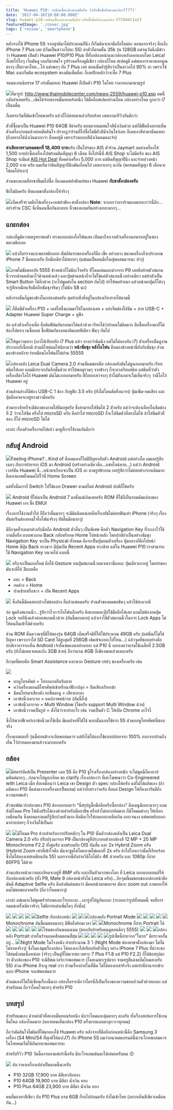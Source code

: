```yaml
---
title: 'Huawei P10: เหมือนซื้อกล้องแถมมือถือ (หรือซื้อมือถือแถมกล้อง????)'
date: '2017-04-16T10:00:00.000Z'
slug: huawei-p10-เหมือนซื้อกล้องแถมมือถือ-หรือซื้อมือถือแถมกล้อง-572944c1a23
featuredImage: './cover.jpg'
tags: ['review', 'smartphone']
---
```


หลังจากใช้ iPhone 5S จากญาติมาได้ประมาณปีนึง ก็เริ่มคิดจะหามือถือใหม่ละ ตอนแรกจริงๆ คือเล็ง iPhone 7 Plus เลย (เริ่มเป็นสาวกไปละ 55) ค่าตัวก็ตามนั้น 35k รุ่น 128GB แต่จนวันนึงมีข่าวว่า Huawei เปิดตัว Huawei P10/P10 Plus ที่ทั้งกล้องหน้าและกล้องหลังออกแบบโดย Leica! ก็เลยไปไถๆ เว็บมันดู เออก็น่าสนใจ รูปร่างเครื่องดูดีเชียว กล้องก็โหด สเปคดูดี แต่พอเอาราคานอกคูณตรงๆ เป็นราคาไทย…โอ้ แม่งพอๆ กับ 7 Plus เลย ตอนนั้นยังรู้สึกว่าเป็นสาวกไป 90% ละ เพราะใช้ Mac และเริ่มติด ecosystem ของมันเต็มที่ละ ก็เลยปักหลักว่าจะซื้อ 7 Plus

จนพองานนิทรรศ 17 เท่านั้นแหละ Huawei ก็เปิดตัว P10 ในไทย ราคาออกมาตามรูป

![](https://cdn-images-1.medium.com/max/1600/1*2zMklvTmWnlVV-NOfUILAA.jpeg)ที่มารูป: <http://www.thaimobilecenter.com/news-2559/huawei-p10.asp>
ผมนี่กลับลำเลยครับ…เช้ดโด้จ่ายสองหมื่นทอนร้อยนึง ได้มือถือสเปคอย่างเถื่อน กล้องอย่างโหด ถูกกว่า i7 เป็นหมื่น

ก็เลยรอวันที่มันเข้าไทยมาครับ แล้วก็ไปสอยมาแล้วเรียบร้อย เลยเอามารีวิวกันดีกว่า

ตัวที่ซื้อมาเป็น Huawei P10 64GB สีดำครับ ตอนแรกผมสนใจสีน้ำเงินด้วย แต่ก็มีฟีลลิ่งอยากเห็นตัวเครื่องก่อนแล้วค่อยตัดสินใจ ปรากฎว่าร้านที่ไปซื้อไม่มีตัวสีน้ำเงินโชว์เลย ก็เลยเอาสีดำมานั่นแหละ (ถึงอยากได้น้ำเงินมากกว่า ก็อดอยู่ดี เพราะร้านบอกสีน้ำเงินหมดละจ้า)

**ค่าเสียหายรวมหมดตกที่ 18,400 บาท**ครับ เป็นโปรของ AIS ตัวร้าน Jaymart ลดค่าเครื่องให้ 1,500 บาทถ้าซื้อเครื่องไปพร้อมติดสัญญา 6 เดือน ซึ่งโปรนี้ที่ AIS Shop จะไม่มีครับ ของ AIS Shop จะมีแต่ [AIS Hot Deal](http://www.ais.co.th/hotdeal/) ที่ลดค่าเครื่อง 5,000 บาท แต่ติดสัญญาปีนึง และจ่ายล่วงหน้า 2,000 บาท ครับ ผมเห็นว่าติดสัญญาปีนึงมันเถื่อนไป เลยเอาเบาๆ ละกัน (พอหมดสัญญา 6 เดือนจะได้ลดโปรเอา)

ส่วนของแถมที่สาขาที่ผมไปซื้อ ก็แถมเคสฝาพับแท้ของ Huawei **กับขาตั้งกล้องครับ**

ฟังไม่ผิดครับ คือแถมขาตั้งกล้องให้จริงๆ

![](https://cdn-images-1.medium.com/max/1600/1*owLQtLqsMmj4eMCC-Jh4aA.jpeg)เบ็ดเสร็จรวมคือได้เครื่อง+เคสฝาพับ+ขาตั้งกล้อง
**Note**: จะบอกว่าบางร้านแถมเยอะกว่านี้อีก…อย่างร้าน CSC นี่เห็นคนซื้อกันละแบบ หิ้วของแถมกันอย่างเยอะมากๆ…

## แกะกล่อง

กล่องก็ดูมีความหรูหราพอตัว ทรงแบบกล่องไอโฟนเลย เปิดมาก็จะเจอตัวเครื่องนอนรออยู่ในซองพลาสติกเลย

![](https://cdn-images-1.medium.com/max/1600/1*rEYNDwMW8oDMibZWab_JEw.jpeg)
แล้วก็บรรจงแกะพลาสติกออก สัมผัสแรกของเครื่องก็คือ เชี่ย อย่างบาง ขนาดเครื่องก็จะประมาณ iPhone 7 นี่แหละครับ ถือมือเดียวได้สบายๆ (แต่ผมเป็นคนมือใหญ่พอสมควรนะ ฮ่าๆ)

![](https://cdn-images-1.medium.com/max/1600/1*6aRhYenOdgskQzmSlagJRg.jpeg)ภาพไม่ชัดขออภัย 5555
ข้างหน้าก็ไม่มีอะไรครับ ที่โดดเด่นและต่างจาก P9 เลยคือย้ายตัวสแกนนิ้วจากด้านหลังมาไว้ด้านหน้าแล้ว และปุ่มด้านหน้าก็จะไม่ใช่แค่ตัวสแกนนิ้วอย่างเดียว แต่ทำตัวเป็น Smart Button ได้อีกด้วย (จะไปพูดต่อใน section ถัดไป) ทำให้พอย้ายมา แล้วหน้าตาปุ่มก็โค้งๆ จะรู้สึกเหมือนจับมือถือซัมซุงจริมๆ (ไม่นับ S8 นะ)

หลังจากนั้นก็ดูของข้างในกล่องต่อครับ สุดท้ายสิ่งที่อยู่ในกล้องเรียงรายได้ตามนี้

![](https://cdn-images-1.medium.com/max/1600/1*e8jzAC7o_MWTsN2sELufpQ.jpeg)
ก็คือมีตัวเครื่อง P10 + เคสใสซึ่งแถมมาให้ในกล่องเลย + แท่งจิ้มช่องใส่ซิม + สาย USB-C + Adapter Huawei Super Charge + หูฟัง

อ่อ แล้วตัวเครื่องเนี่ย คือติดฟิล์มกันรอยมาให้แล้วด้วย เรียกได้ว่าถ้าคนไม่คิดมาก คือซื้อเครื่องมาก็ไม่ต้องไปตระเวนซื้อเคส ซื้อฟิล์มกันรอยมาติดเลยทีเดียว ฟินๆ กันไป

![](https://cdn-images-1.medium.com/max/1600/1*db_WFO8zcFLlgwk0AOTaGw.jpeg)ให้ดูความบาง (เอาไปเทียบกับ i7 Plus แล้ว บางกว่านิดนึง แต่ไม่ได้ลองกับ i7)
ตัวเครื่องนั้นดูงานประกอบก็เนี๊ยบดี ส่วนดีไซน์ผมให้นิยามว่า **หน้าซัมซุง หลังไอโฟน** คือมองข้างหน้านี่ยังกับซัมซุง ส่วนมองข้างหลังจะว่าเหมือนไอโฟนก็ไม่ปาน 55555

![](https://cdn-images-1.medium.com/max/1600/1*WYJuX5Hz8fFqXBXcJx1lCw.jpeg)กล้องหลัง Leica Dual Camera 2.0
ส่วนที่ผมชอบคือ กล้องหลังมันไม่นูนออกมาครับ เรียบสนิทไปเลย แถมมีกระจกกันอีกชั้นด้วย ทำให้พอดูรวมๆ จากข้างๆ ก็จะบางเรียบสนิท แต่ติดที่ว่าตัวเครื่องสีดำโลโก้ Huawei มันไม่เงาออกมาครับ สีก็ออกเทาจางๆ ถ้าไม่สังเกตจะไม่เห็นจริงๆ ว่ามีโลโก้ Huawei อยู่

ส่วนด้านล่างก็มีช่อง USB-C 1 ช่อง กับหูฟัง 3.5 ครับ (ยังไม่โดนตัดทิ้งนาจา) ปุ่มเพิ่ม-ลดเสียง และปุ่มล็อคจอจะอยู่ทางขวามือครับ

ส่วนทางซ้ายก็จะมีช่องของถาดใส่ซิมอยู่ครับ ซึ่งสามารถใส่ซิมได้ 2 ตัวครับ แต่ว่าจะต้องเลือกในซิมช่องที่ 2 ว่าจะใส่ซิม หรือใส่ microSD ครับ คือถ้าใส่ microSD ก็จะใส่ซิมตัวที่สองไม่ได้ ถ้าใส่ซิมตัวที่สอง ก็ใส่ microSD ไม่ได้

เอาล่ะ เรื่องตัวเครื่องจบไปแล้ว มาดูที่การใช้งานกันดีกว่า

## กลับสู่ Android

![](https://cdn-images-1.medium.com/max/1600/1*4AZpKgQEvapizFB_U53anQ.png)Feeling iPhone?…Kind of
คือผมเองก็ไม่มีปัญหากับตัว Android แต่อย่างใด ผมเลยรู้สึกเฉยๆ กับการย้ายจาก iOS มา Android (เศร้าอย่างเดียวคือ…แชทไลน์หาย…) แต่ว่า Android เวอร์ชัน Huawei นี่…หน้าตาเกือบจะเป็น iOS ละ ตามรูปข้างบน เลยรู้สึกว่าไม่ค่อยต่างจากเดิมมาก คือเอาแอพทั้งหมดไปไว้ที่ Home Screen

แต่ทั้งนั้นเราก็ Switch ไปใช้แบบ Drawer ตามสไตล์ Android ปกติก็ได้ครับ

![](https://cdn-images-1.medium.com/max/1600/1*OYb3pyohtq6fiAU2BcPKUA.png)
Android ที่ให้มาเป็น Android 7 มาตั้งแต่เกิดเลยครับ ROM ที่ใช้ก็เป็นรอมดัดแปลงของ Huawei เอง ชื่อ EMUI

เรื่องการใช้งานทั่วไป ก็ถือว่าลื่นมากๆ จะมีติดนิดหน่อยคือเรื่องทัชไม่ค่อยฟินเท่า iPhone (จริงๆ เรื่องทัชสกรีนต้องยอมใจไอโฟนจริงๆ ทัชลื่นมือมากๆ)

มีอีกจุดที่จะแตกต่างกับมือถือ Android ตัวอื่นๆ เป็นพิเศษ คือตัว Navigation Key ที่จะเอาไว้ใช้งานมือถือ แบบพวกกด Back กลับหรือกด Home ไปหน้าหลัก โดยปกติถ้าเป็นอย่างซัมซุง Navigation Key จะเป็น Physical ทั้งหมด คือจะเป็นปุ่มบนตัวเครื่อง ปุ่มกลางก็คือไปหน้า Home มีปุ่ม Back ทางขวา มีปุ่มเปิด Recent Apps ทางซ้าย แต่ใน Huawei P10 เราสามารถใช้ Navigation Key บนจอได้ แบบนี้

![](https://cdn-images-1.medium.com/max/1600/1*ATyBdnSnPUCvBIg_MIr6bQ.png)
หรือจะเป็นแบบใหม่ คือใช้ Gesture บนปุ่มสแกนนิ้วบนจอเรานี่แหละ ปุ่มเดียวเอาอยู่ โดยท่าของมันจะมีได้ 3แบบคือ

- แตะ = Back
- กดค้าง = Home
- ปาดซ้ายหรือขวา = เปิด Recent Apps

![](https://cdn-images-1.medium.com/max/1600/1*JKClbih29AOn_eeZTGxSGQ.png)
ซึ่งอันนี้มีคนชอบบ้างไม่ชอบบ้าง ก็แล้วแต่คนครับ ส่วนตัวของผมพอชินๆ แล้วใช้สะดวกดี

อ๋อ พูดถึงสแกนนิ้ว…รู้สึกว่าไวกว่าไอโฟนอีกครับ คือแบบแตะปุ๊ปใช้มือถือได้เลย แถมไม่ต้องกดปุ่ม Lock จอทีนึงแล้วค่อยสแกนนิ้วด้วย (อันนี้ชอบมาก) แล้วเราใช้ตัวสแกนนิ้วในการ Lock Apps ไม่ให้คนอื่นเข้าได้ด้วยครับ

ส่วน ROM นั้นความจุที่มีให้ของรุ่น 64GB เบ็ดเสร็จมีที่ให้ใช้ประมาณ 49GB ครับ (แต่นั่นก็ไม่ใช่ปัญหา เพราะเราใส่ SD Card ได้สูงสุดที่ 256GB เช้ดเข้จะเยอะไปไหน…) แล้วจุดที่ชอบอย่างคือปกติเราอาจจะเห็น Android เจ้าอื่นซดแบตอย่างเยอะ แต่ P10 นี่ บอกเลยว่าแรมใช้เฉลี่ยที่ 2.5GB ครับ (ยังไม่เคยเจอแตะถึง 3GB ด้วย) ถือว่าแรม 4GB ก็เพียงพอแล้วแหละครับ

อีกจุดที่ชอบคือ Smart Assistance และพวก Gesture เท่ห์ๆ ของเครื่องครับ เช่น

![](https://cdn-images-1.medium.com/max/1600/1*XcXkSzaZdcmHIp3uqTAXig.png)

- ยกหูโทรศัพท์ = โทรออกหรือรับสาย
- คว่ำเครื่องตอนมีโทรศัพท์เข้าหรือนาฬิกาปลุก = ปิดเสียงเรียกเข้า
- มีคนโทรมาเสียงดัง ยกขึ้นมาดู = เสียงเบาลง
- เอาข้อนิ้วเคาะจอ = แคปภาพหน้าจอ (อันนี้อึ้ง)
- เอาข้อนิ้วลากจอ = Multi Window (ใช่ครับ support Multi Window ด้วย)
- เอาข้อนิ้ววาดเป็นรูป = ตั้งได้ว่าจะทำอะไร เช่น วาดเป็นตัว C ให้เปิด Chrome อะไรงี้

ซึ่งไอ้พวกฟีเจอร์เอาข้อนิ้วมาใช้เนี่ย มีแคปจอที่ได้ใช้ นอกนั้นแอบใช้ยาก 55 ส่วนยกหูโทรศัพท์นี่ชอบจริง

เรื่องแบตเตอรี่ รุ่นนี้ค่อนข้างจะอึดพอสมควร แต่ยังไม่ได้ลองใช้แบบปล่อยจาก 100% ออกจากบ้านถึงเย็น ไว้ถ้าทดลองมาแล้วจะมาบอกครับ

## กล้อง

![](https://cdn-images-1.medium.com/max/1600/1*b_eEfsM8F9BPnX9O2atPcA.png)มีสตาร์บัคส์เป็น Presenter เฉย 55
คือ P10 ชูโรงเรื่องกล้องอย่างหนัก จะไม่พูดนี่ก็คงบาปมหันต์มากๆ…ก่อนจะไปดูละเอียด ขอ clarify เรื่องกล้องว่า ที่เขาโฆษณาว่า Co-Engineered with Leica เนี่ย คือเหมือนว่า Leica เขา Design ตัว spec กล้องให้ครับ แต่ไม่ได้ผลิตเอง (ถ้าผลิตเอง P10 นี่แม่งคงจะเครื่องละเป็นแสน) แต่ว่าก็อย่างว่าครับ คือแค่ Design ให้ก็คงการันตีถึงความเทพแล้ว

ตัวซอฟต์แวร์กล้องของ P10 ต้องบอกเลยว่า “นี่สรุปกูซื้อมือถือหรือซื้อกล้อง” คือเมนูมีเยอะมากๆ แถมยังมีโหมด Pro ให้นั่งปรับได้เองด้วยสำหรับมืออาชีพ หรือถ้าไม่อยากคิดมาก ก็มีโหมดต่างๆ ให้เลือกเหมือนกัน ซึ่งตอนแรกผมก็รู้สึกปวดหัวมาก คือมีอะไรให้กดเยอะเหลือเกิน เยอะจนงง แต่พอหยิบออกมาถ่ายบ่อยๆ ก็จะเริ่มใช้เป็นละ

![](https://cdn-images-1.medium.com/max/1600/1*sYtZb2jbnvnYExSuJZX90Q.png)
![](https://cdn-images-1.medium.com/max/1600/1*Z4qEtzLQT4uV0-Amk5b4Kw.png)มีโหมด Pro ด้วยสำหรับการปรับหนักๆ
ใน P10 นั้นตัวกล้องหลังเป็น Leica Dual Camera 2.0 ครับ ปรับปรุงมาจาก P9 เป็นกล้องคู่ที่ประกอบด้วยกล้องสี 12 MP + 20 MP Monochrome F2.2 ทั้งคู่ครับ มาพร้อมกับ OIS กันสั่น และ 2x Hybrid Zoom ครับ (Hybrid Zoom เท่าที่เข้าใจคือ มันจะซูมได้โดยภาพไม่แตกที่ 2x ครับ ถ้าไปไกลกว่านั้นก็เรียบร้อย ซึ่งไม่ได้ลองเทสเหมือนกัน 55) นอกจากนี้ยังถ่ายวิดีโอได้ถึง 4K ด้วยครับ และ 1080p ก็ถ่าย 60FPS ได้ด้วย

ส่วนกล้องหน้าความละเอียดจะอยู่ที่ 8MP ครับ และเป็นตัวแรกของโลก ที่ Leica ออกแบบเลนส์ให้กับกล้องหน้าครับ (ทั้ง P9, Mate 9 กล้องหน้ายังไม่ Leica ครับ)…อีกจุดที่ผมชอบของกล้องหน้าคือ มันมี Adaptive Selfie ครับ คือถ้ามันค้นพบว่า มีคนหน้าตกขอบจอ มันจะ zoom out ภาพออกให้คนไม่ตกขอบจอครับ (ถือว่าโหดมากๆ)

เอาล่ะ แต่ผมจะไม่พูดพร่ำทำเพลงอะไรเยอะละ…เอารูปไปดูกันเถอะ (จะบอกว่ารูปทั้งหมดนี้ จบที่การกดแชะครั้งเดียวจริงๆ ไม่มีการแต่งเพิ่มใดๆ ทั้งนั้น)

![](https://cdn-images-1.medium.com/max/800/1*782CjArZweYv-5IojOUdQw.jpeg)
![](https://cdn-images-1.medium.com/max/800/1*ptnKOTci1pbol8vcuUx8SQ.jpeg)
![](https://cdn-images-1.medium.com/max/800/1*4UijABRPaO7sIJfRdRgtuA.jpeg)
![](https://cdn-images-1.medium.com/max/1200/1*8CKPHpTxDdywbtxFaxheUA.jpeg)
![](https://cdn-images-1.medium.com/max/1200/1*cYfshL0bTi0hjbrKvOJAzA.jpeg)Selfie กับกล้องหน้า
![](https://cdn-images-1.medium.com/max/1200/1*8WWOo-WSceKPFutqtmzusA.jpeg)
![](https://cdn-images-1.medium.com/max/800/1*iUGdcLe54yg52RmCE8MhYw.jpeg)
![](https://cdn-images-1.medium.com/max/800/1*A7wsMaGF56lxb1Q3ZyYNHQ.jpeg)กล้องหลัง Portrait Mode
![](https://cdn-images-1.medium.com/max/800/1*b0L3QkSP5ZBWMs6zLxsALA.jpeg)
![](https://cdn-images-1.medium.com/max/800/1*PdwlNyGYw576IpvTeZ9LMA.jpeg)
![](https://cdn-images-1.medium.com/max/1200/1*RWT8VtigysFyx9pAkgotHA.jpeg)
![](https://cdn-images-1.medium.com/max/1600/1*tLqVn9V_Vmf6DG4t5Nitgg.jpeg)
![](https://cdn-images-1.medium.com/max/800/1*faGdiRQvH40JIMbKX3RM7w.jpeg)Monochrome อันนี้ผมชอบมากๆ มีฟีลลิ่งย้อนเวลา
![](https://cdn-images-1.medium.com/max/1200/1*SOmM9YCE0OAQ-e66NSLiWw.jpeg)
![](https://cdn-images-1.medium.com/max/1200/1*4LELPBr0QXih3C23XeoVyQ.jpeg)Monochrome ก็ถ่าย Portrait ได้
![](https://cdn-images-1.medium.com/max/1200/1*qXFsChP8TJcBWgMK4zRuSQ.jpeg)
![](https://cdn-images-1.medium.com/max/1200/1*nTuMnlj3uCNZgn7X0Fa1IA.jpeg)
![](https://cdn-images-1.medium.com/max/1200/1*zTBmdCH9GFfGbJHilzx7Qg.jpeg)
![](https://cdn-images-1.medium.com/max/1200/1*6k-4thU46IridBNZxmSb-Q.jpeg)
![](https://cdn-images-1.medium.com/max/1200/1*5r8doYdyKOGhRNUBDqW99Q.jpeg)
![](https://cdn-images-1.medium.com/max/1200/1*rnI7oJnGauMfYO4m1F4ISg.jpeg)โซนของกินนนนนนน (ขออภัยสำหรับคนดูตอนดึกๆ 5555)
![](https://cdn-images-1.medium.com/max/800/1*788x_5JauvRBkbjoEdrErw.jpeg)
![](https://cdn-images-1.medium.com/max/800/1*GCAH7zwrPEExCF74YzXgbQ.jpeg)
![](https://cdn-images-1.medium.com/max/800/1*rZZT84zKXITH9ZPnwohW3w.jpeg)กล้องหลัง Portrait ถ่ายในร้านแมคสีลมตอนสี่ทุ่ม
![](https://cdn-images-1.medium.com/max/800/1*tggA44EWr37zQ9jVnvVDeA.jpeg)
![](https://cdn-images-1.medium.com/max/800/1*FapNys4YWUxiwtXbgzVgXg.jpeg)
![](https://cdn-images-1.medium.com/max/800/1*uTY3eyLU93aoyBv_m6aQSA.jpeg)
![](https://cdn-images-1.medium.com/max/1600/1*OeKJ8XXJ-w2QIQzpIedY1w.jpeg)
![](https://cdn-images-1.medium.com/max/800/1*TMJEG5gyagKMh2K3WH33oQ.jpeg)รูปเซ็ตนี้ถ่ายจาก”ในรถ” มีกระจกกั้นอยู่…
![](https://cdn-images-1.medium.com/max/1600/1*KJ3rFU4WUxsCBc7fviuOKQ.jpeg)Night Mode ในโรงหนัง ถ่ายประมาณ 3 วิ (Night Mode ต้องหาขาตั้งกล้องมา ไม่งั้นไม่รอดจริงๆ)
ซึ่งในแง่มุมเรื่องกล้อง ได้ลองเอาไปเทียบกับตัวอื่นๆ อย่าง iPhone 7 Plus ที่น่าจะชกได้สมน้ำสมเนื้อหน่อย (จริงๆ เป็นคู่ที่ไม่ควรชก เพราะ 7 Plus F1.8 แต่ P10 F2.2) ก็ได้ข้อสรุปมาว่า ตัวกล้องของ P10 จะมีสีสดเว่อร์กว่าพอสมควร (โดยเฉพาะรูปแรก จานทรูสีแดงแป๊ดไหมละครับ 55) ส่วน iPhone สีจะดู real กว่า ส่วนเรื่องถ่ายในที่มืด ไม่ได้ลองเทสจริงจัง แต่เท่าที่อ่านจากข้างนอก iPhone จะแพ้พอสมควร

ตัวผมเองก็ไม่ได้เซียนเรื่องนี้มาก กล้องใครจะดีกว่าใครนี่ก็เป็นเรื่องของความชอบส่วนตัวด้วยแหละ แต่สำหรับผม ถือว่าโดนใจมากๆ สำหรับ P10

## บทสรุป

สำหรับผมเอง ด้วยค่าตัวที่สองหมื่นทอนร้อยนึง นับว่าโหดและคุ้มมากๆ ละครับ ทั้งเรื่องสเปคการใช้งานลื่นไหล กล้องโหดมาก (หลายคนเห็นกล้อง P10 ครั้งแรกแบบตาลุกวาวทุกคน)

ถือว่าตัดสินใจไม่ผิดที่ได้มาลองใช้ Huawei ครับ หลังจากที่มือถือก่อนหน้านี้คือ Samsung 3 เครื่อง (S4 Mini/S4 ที่ญาติให้มา/J7) กับ iPhone 5S ผมว่าอนาคตแบรนด์นี้น่าจะไกลพอสมควร ในไทยคนเริ่มใช้กันเยอะพอสมควรละ

สำหรับรีวิว P10 วันนี้คงจบลงแต่เท่านี้ครับ มีอะไรคอมเม้นมาได้เสมอครับผม :D

![](https://cdn-images-1.medium.com/max/1600/1*Edn3a5dVqEOnR5BiPB518Q.jpeg)
ปล.ราคาเครื่องเปล่าเป็นตามนี้นะครับ

- P10 32GB 17,900 บาท มีสีเทากับทอง
- P10 64GB 19,900 บาท มีสีดำ น้ำเงิน ทอง
- P10 Plus 64GB 23,900 บาท มีสีดำ น้ำเงิน ทอง

คนที่มองหาสีเขียว กับ P10 Plus แรม 6GB ก็รอไปก่อนครับ ยังไม่เข้าไทย (อยากเห็นสีเขียวเหมือนกัน…)
